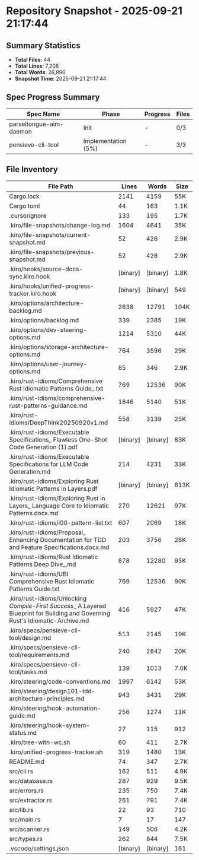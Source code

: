# Repository Snapshot - 2025-09-21 21:17:44

## Summary Statistics
- **Total Files**: 44
- **Total Lines**: 7,208
- **Total Words**: 26,896
- **Snapshot Time**: 2025-09-21 21:17:44

## Spec Progress Summary

| Spec Name | Phase | Progress | Files |
|-----------|-------|----------|-------|
| parseltongue-aim-daemon | Init | - | 0/3 |
| pensieve-cli-tool | Implementation (5%) | - | 3/3 |

## File Inventory

| File Path | Lines | Words | Size |
|-----------|-------|-------|------|
| Cargo.lock | 2141 | 4159 | 55K |
| Cargo.toml | 44 | 163 | 1.1K |
| .cursorignore | 133 | 195 | 1.7K |
| .kiro/file-snapshots/change-log.md | 1604 | 4641 | 35K |
| .kiro/file-snapshots/current-snapshot.md | 52 | 426 | 2.9K |
| .kiro/file-snapshots/previous-snapshot.md | 52 | 426 | 2.9K |
| .kiro/hooks/source-docs-sync.kiro.hook | [binary] | [binary] | 1.8K |
| .kiro/hooks/unified-progress-tracker.kiro.hook | [binary] | [binary] | 549 |
| .kiro/options/architecture-backlog.md | 2638 | 12791 | 104K |
| .kiro/options/backlog.md | 339 | 2385 | 19K |
| .kiro/options/dev-steering-options.md | 1214 | 5310 | 44K |
| .kiro/options/storage-architecture-options.md | 764 | 3596 | 29K |
| .kiro/options/user-journey-options.md | 85 | 346 | 2.9K |
| .kiro/rust-idioms/Comprehensive Rust Idiomatic Patterns Guide_.txt | 769 | 12536 | 90K |
| .kiro/rust-idioms/comprehensive-rust-patterns-guidance.md | 1846 | 5140 | 51K |
| .kiro/rust-idioms/DeepThink20250920v1.md | 558 | 3139 | 25K |
| .kiro/rust-idioms/Executable Specifications_ Flawless One-Shot Code Generation (1).pdf | [binary] | [binary] | 83K |
| .kiro/rust-idioms/Executable Specifications for LLM Code Generation.md | 214 | 4231 | 33K |
| .kiro/rust-idioms/Exploring Rust Idiomatic Patterns in Layers.pdf | [binary] | [binary] | 613K |
| .kiro/rust-idioms/Exploring Rust in Layers_ Language Core to Idiomatic Patterns.docx.md | 270 | 12621 | 97K |
| .kiro/rust-idioms/i00-pattern-list.txt | 607 | 2069 | 18K |
| .kiro/rust-idioms/Proposal_ Enhancing Documentation for TDD and Feature Specifications.docx.md | 203 | 3756 | 28K |
| .kiro/rust-idioms/Rust Idiomatic Patterns Deep Dive_.md | 878 | 12280 | 95K |
| .kiro/rust-idioms/UBI Comprehensive Rust Idiomatic Patterns Guide.txt | 769 | 12536 | 90K |
| .kiro/rust-idioms/Unlocking _Compile-First Success__ A Layered Blueprint for Building and Governing Rust's Idiomatic-Archive.md | 416 | 5927 | 47K |
| .kiro/specs/pensieve-cli-tool/design.md | 513 | 2145 | 19K |
| .kiro/specs/pensieve-cli-tool/requirements.md | 240 | 2842 | 20K |
| .kiro/specs/pensieve-cli-tool/tasks.md | 139 | 1013 | 7.0K |
| .kiro/steering/code-conventions.md | 1997 | 6142 | 53K |
| .kiro/steering/design101-tdd-architecture-principles.md | 943 | 3431 | 29K |
| .kiro/steering/hook-automation-guide.md | 256 | 1274 | 11K |
| .kiro/steering/hook-system-status.md | 27 | 115 | 912 |
| .kiro/tree-with-wc.sh | 60 | 411 | 2.7K |
| .kiro/unified-progress-tracker.sh | 319 | 1480 | 13K |
| README.md | 74 | 347 | 2.7K |
| src/cli.rs | 162 | 511 | 4.9K |
| src/database.rs | 287 | 929 | 9.5K |
| src/errors.rs | 235 | 750 | 7.4K |
| src/extractor.rs | 261 | 791 | 7.4K |
| src/lib.rs | 22 | 93 | 710 |
| src/main.rs | 7 | 17 | 147 |
| src/scanner.rs | 149 | 506 | 4.2K |
| src/types.rs | 262 | 844 | 7.5K |
| .vscode/settings.json | [binary] | [binary] | 161 |
